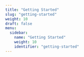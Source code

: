 ```yaml
---
title: "Getting Started"
slug: "getting-started"
weight: 10
draft: false
menu:
  sidebar:
    name: "Getting Started"
    weight: 10
    identifier: "getting-started"
---
```

